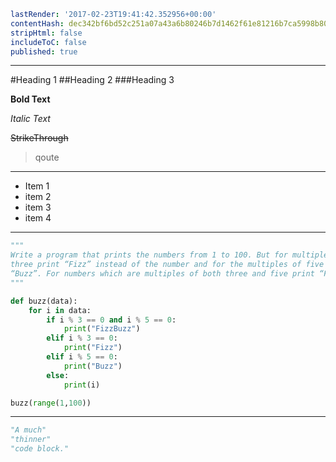 ```yaml
lastRender: '2017-02-23T19:41:42.352956+00:00'
contentHash: dec342bf6bd52c251a07a43a6b80246b7d1462f61e81216b7ca5998b80ca881e
stripHtml: false
includeToC: false
published: true

```
---
#Heading 1
##Heading 2
###Heading 3

**Bold Text**

*Italic Text*

~~StrikeThrough~~

> qoute

---

 * Item 1
 * item 2
 * item 3
 * item 4

---
```python
"""
Write a program that prints the numbers from 1 to 100. But for multiples of
three print “Fizz” instead of the number and for the multiples of five print
“Buzz”. For numbers which are multiples of both three and five print “FizzBuzz”.
"""

def buzz(data):
    for i in data:
        if i % 3 == 0 and i % 5 == 0:
            print("FizzBuzz")
        elif i % 3 == 0:
            print("Fizz")
        elif i % 5 == 0:
            print("Buzz")
        else:
            print(i)

buzz(range(1,100))

```
---
```python
"A much"
"thinner"
"code block."

```
